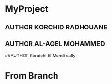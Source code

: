 # MyProject
## AUTHOR   KORCHID RADHOUANE
## AUTHOR   AL-AGEL MOHAMMED
##AUTHOR    Koraichi El Mehdi sally





# From Branch 

